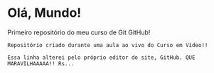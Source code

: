 # Olá, Mundo!
 Primeiro repositório do meu curso de Git GitHub!

    Repositório criado durante uma aula ao vivo do Curso em Vídeo!!
    
    Essa linha alterei pelo próprio editor do site, GitHub. QUE MARAVILHAAAAA!! Rs...
